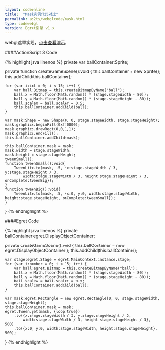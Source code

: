 ```yaml
---
layout: codeonline
title:  "Mask实例代码对比"
permalink: as2ts/webglcode/mask.html
type: codewebgl
version: Egret引擎 v1.x
---
```


webgl遮罩实现，<a href="http://egret-game.b0.upaiyun.com/webgl/mask/launcher/release.html" target="_blank">点击查看演示</a>。

####ActionScript 3 Code

{% highlight java linenos %}
private var ballContainer:Sprite;

private function createGameScene():void {
    this.ballContainer = new Sprite();
    this.addChild(this.ballContainer);

    for (var i:int = 0; i < 15; i++) {
        var ball:Bitmap = this.createBitmapByName("ball");
        ball.x = Math.floor(Math.random() * (stage.stageWidth - 80));
        ball.y = Math.floor(Math.random() * (stage.stageHeight - 80));
        ball.scaleX = ball.scaleY = 0.5;
        this.ballContainer.addChild(ball);
    }

    var mask:Shape = new Shape(0, 0, stage.stageWidth, stage.stageHeight);
    mask.graphics.beginFill(0xff0000);
    mask.graphics.drawRect(0,0,1,1);
    mask.graphics.endFill();
    this.ballContainer.addChild(mask);

    this.ballContainer.mask = mask;
    mask.width = stage.stageWidth;
    mask.height = stage.stageHeight;
    tweenSmall();
    function tweenSmall():void{
        TweenLite.to(mask, .5, {x:stage.stageWidth / 3, y:stage.stageHeight / 3,
            width:stage.stageWidth / 3, height:stage.stageHeight / 3, onComplete:tweenBig});
    }
    function tweenBig():void{
        TweenLite.to(mask, .5, {x:0, y:0, width:stage.stageWidth, height:stage.stageHeight, onComplete:tweenSmall});
    }
}
{% endhighlight %}

####Egret Code

{% highlight java linenos %}
private ballContainer:egret.DisplayObjectContainer;

private createGameScene():void {
    this.ballContainer = new egret.DisplayObjectContainer();
    this.addChild(this.ballContainer);

    var stage:egret.Stage = egret.MainContext.instance.stage;
    for (var i:number = 0; i < 15; i++) {
        var ball:egret.Bitmap = this.createBitmapByName("ball");
        ball.x = Math.floor(Math.random() * (stage.stageWidth - 80));
        ball.y = Math.floor(Math.random() * (stage.stageHeight - 80));
        ball.scaleX = ball.scaleY = 0.5;
        this.ballContainer.addChild(ball);
    }

    var mask:egret.Rectangle = new egret.Rectangle(0, 0, stage.stageWidth, stage.stageHeight);
    this.ballContainer.mask = mask;
    egret.Tween.get(mask, {loop:true})
        .to({x:stage.stageWidth / 3, y:stage.stageHeight / 3,
            width:stage.stageWidth / 3, height:stage.stageHeight / 3}, 500)
        .to({x:0, y:0, width:stage.stageWidth, height:stage.stageHeight}, 500);
}
{% endhighlight %}